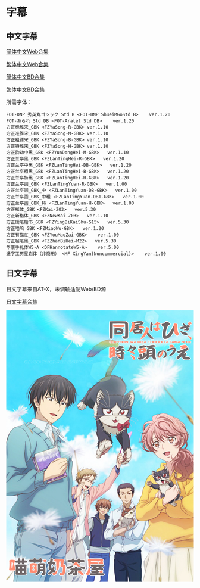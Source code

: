 # 字幕

## 中文字幕

[简体中文Web合集](https://github.com/Nekomoekissaten-SUB/Nekomoekissaten-MIR-Subs/raw/master/Hizaue/Hizaue_Web_CHS.7z)

[繁体中文Web合集](https://github.com/Nekomoekissaten-SUB/Nekomoekissaten-MIR-Subs/raw/master/Hizaue/Hizaue_Web_CHT.7z)

[简体中文BD合集](https://github.com/Nekomoekissaten-SUB/Nekomoekissaten-MIR-Subs/raw/master/Hizaue/Hizaue_BD_CHS.7z)

[繁体中文BD合集](https://github.com/Nekomoekissaten-SUB/Nekomoekissaten-MIR-Subs/raw/master/Hizaue/Hizaue_BD_CHT.7z)

所需字体：
```
FOT-DNP 秀英丸ゴシック Std B <FOT-DNP ShueiMGoStd B>    ver.1.20
FOT-あられ Std DB <FOT-Aralet Std DB>    ver.1.20
方正标雅宋_GBK <FZYaSong-R-GBK> ver.1.10
方正准雅宋_GBK <FZYaSong-M-GBK> ver.1.10
方正粗雅宋_GBK <FZYaSong-B-GBK> ver.1.10
方正特雅宋_GBK <FZYaSong-H-GBK> ver.1.10
方正韵动中黑_GBK <FZYunDongHei-M-GBK>   ver.1.10
方正兰亭黑_GBK <FZLanTingHei-R-GBK>   ver.1.20
方正兰亭中黑_GBK <FZLanTingHei-DB-GBK>   ver.1.20
方正兰亭粗黑_GBK <FZLanTingHei-B-GBK>   ver.1.20
方正兰亭特黑_GBK <FZLanTingHei-H-GBK>   ver.1.20
方正兰亭圆_GBK <FZLanTingYuan-R-GBK>   ver.1.00
方正兰亭圆_GBK_中 <FZLanTingYuan-DB-GBK>   ver.1.00
方正兰亭圆_GBK_中粗 <FZLanTingYuan-DB1-GBK>   ver.1.00
方正兰亭圆_GBK_特 <FZLanTingYuan-H-GBK>   ver.1.00
方正楷体_GBK <FZKai-Z03>   ver.5.30
方正新楷体_GBK <FZNewKai-Z03>   ver.1.10
方正硬笔楷书_GBK <FZYingBiKaiShu-S15>   ver.5.30
方正喵呜_GBK <FZMiaoWu-GBK>   ver.1.20
方正有猫在_GBK <FZYouMaoZai-GBK>    ver.1.00
方正毡笔黑_GBK <FZZhanBiHei-M22>   ver.5.30
华康手札体W5-A <DFHannotateW5-A>    ver.5.00
造字工房星岩体（非商用） <MF XingYan(Noncommercial)>    ver.1.00
```

## 日文字幕

日文字幕来自AT-X，未调轴适配Web/BD源

[日文字幕合集](https://github.com/Nekomoekissaten-SUB/Nekomoekissaten-MIR-Subs/raw/master/Hizaue/Hizaue_TV_JPN.7z)


![](poster.jpg)